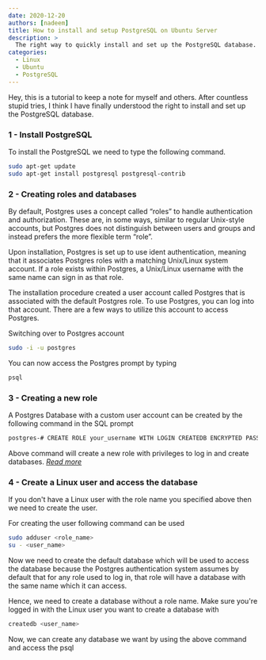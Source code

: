 ```yaml
---
date: 2020-12-20
authors: [nadeem]
title: How to install and setup PostgreSQL on Ubuntu Server
description: >
  The right way to quickly install and set up the PostgreSQL database.
categories:
  - Linux
  - Ubuntu
  - PostgreSQL
---
```


Hey, this is a tutorial to keep a note for myself and others. After countless stupid tries, I think I have finally understood the right to install and set up the PostgreSQL database.

<!-- more -->

### 1 - Install PostgreSQL

To install the PostgreSQL we need to type the following command.

```bash
sudo apt-get update
sudo apt-get install postgresql postgresql-contrib
```

### 2 - Creating roles and databases

By default, Postgres uses a concept called “roles” to handle authentication and authorization. These are, in some ways, similar to regular Unix-style accounts, but Postgres does not distinguish between users and groups and instead prefers the more flexible term “role”.

Upon installation, Postgres is set up to use ident authentication, meaning that it associates Postgres roles with a matching Unix/Linux system account. If a role exists within Postgres, a Unix/Linux username with the same name can sign in as that role.

The installation procedure created a user account called Postgres that is associated with the default Postgres role. To use Postgres, you can log into that account. There are a few ways to utilize this account to access Postgres.

Switching over to Postgres account

```bash
sudo -i -u postgres
```

You can now access the Postgres prompt by typing

```bash
psql
```

### 3 - Creating a new role

A Postgres Database with a custom user account can be created by the following command in the SQL prompt

```bash
postgres-# CREATE ROLE your_username WITH LOGIN CREATEDB ENCRYPTED PASSWORD 'your_password';
```

Above command will create a new role with privileges to log in and create databases. [_Read more_](https://www.postgresql.org/docs/11/sql-createrole.html)

### 4 - Create a Linux user and access the database

If you don't have a Linux user with the role name you specified above then we need to create the user.

For creating the user following command can be used

```bash
sudo adduser <role_name>
su - <user_name>
```

Now we need to create the default database which will be used to access the database because the Postgres authentication system assumes by default that for any role used to log in, that role will have a database with the same name which it can access.

Hence, we need to create a database without a role name. Make sure you're logged in with the Linux user you want to create a database with

```bash
createdb <user_name>
```

Now, we can create any database we want by using the above command and access the psql
